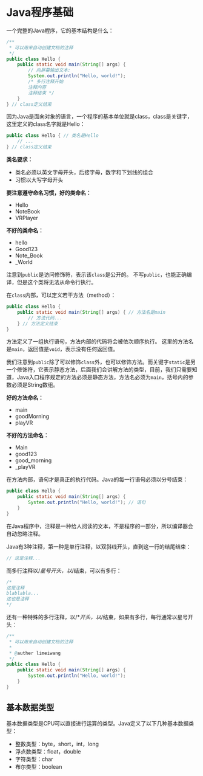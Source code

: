 # Java程序基础
一个完整的Java程序，它的基本结构是什么：

``` java 
/**
 * 可以用来自动创建文档的注释
 */
public class Hello {
    public static void main(String[] args) {
        // 向屏幕输出文本:
        System.out.println("Hello, world!");
        /* 多行注释开始
        注释内容
        注释结束 */
    }
} // class定义结束
```
因为Java是面向对象的语言，一个程序的基本单位就是class，class是关键字，这里定义的class名字就是Hello：

``` java
public class Hello { // 类名是Hello
    // ...
} // class定义结束
```

**类名要求：**
- 类名必须以英文字母开头，后接字母，数字和下划线的组合
- 习惯以大写字母开头

**要注意遵守命名习惯，好的类命名：**
- Hello
- NoteBook
- VRPlayer

**不好的类命名：**
- hello
- Good123
- Note_Book
- _World

注意到`public`是访问修饰符，表示该`class`是公开的。
不写`public`，也能正确编译，但是这个类将无法从命令行执行。

在`class`内部，可以定义若干方法（method）：
``` java
public class Hello {
    public static void main(String[] args) { // 方法名是main
        // 方法代码...
    } // 方法定义结束
}
```

方法定义了一组执行语句，方法内部的代码将会被依次顺序执行。
这里的方法名是`main`，返回值是`void`，表示没有任何返回值。

我们注意到`public`除了可以修饰`class`外，也可以修饰方法。而关键字`static`是另一个修饰符，它表示静态方法，后面我们会讲解方法的类型，目前，我们只需要知道，Java入口程序规定的方法必须是静态方法，方法名必须为`main`，括号内的参数必须是String数组。

**好的方法命名：**
- main
- goodMorning
- playVR

**不好的方法命名：**
- Main
- good123
- good_morning
- _playVR

在方法内部，语句才是真正的执行代码。Java的每一行语句必须以分号结束：
``` java
public class Hello {
    public static void main(String[] args) {
        System.out.println("Hello, world!"); // 语句
    }
}
```

在Java程序中，注释是一种给人阅读的文本，不是程序的一部分，所以编译器会自动忽略注释。

Java有3种注释，第一种是单行注释，以双斜线开头，直到这一行的结尾结束：
``` java 
// 这是注释...
```
而多行注释以/*星号开头，以*/结束，可以有多行：
``` java
/*
这是注释
blablabla...
这也是注释
*/
```
还有一种特殊的多行注释，以/**开头，以*/结束，如果有多行，每行通常以星号开头：
``` java
/**
 * 可以用来自动创建文档的注释
 * 
 * @auther limeiwang
 */
public class Hello {
    public static void main(String[] args) {
        System.out.println("Hello, world!");
    }
}
```

## 基本数据类型
基本数据类型是CPU可以直接进行运算的类型。Java定义了以下几种基本数据类型：

- 整数类型：byte，short，int，long
- 浮点数类型：float，double
- 字符类型：char
- 布尔类型：boolean